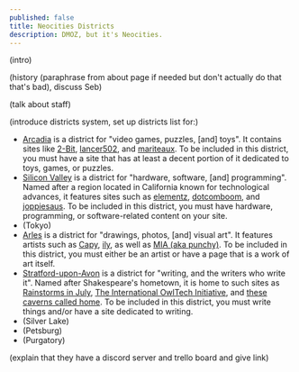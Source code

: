 ```yaml
---
published: false
title: Neocities Districts
description: DMOZ, but it's Neocities.
---
```


(intro)

(history (paraphrase from about page if needed but don't actually do that that's bad), discuss Seb)

(talk about staff)

(introduce districts system, set up districts list for:)

 - [Arcadia](https://districts.neocities.org/arcadia/) is a district for "video games, puzzles, [and] toys". It contains sites like [2-Bit](https://2bit.neocities.org/), [lancer502](https://lancer502.neocities.org/), and [mariteaux](https://mariteaux.neocities.org/). To be included in this district, you must have a site that has at least a decent portion of it dedicated to toys, games, or puzzles.
 - [Silicon Valley](https://districts.neocities.org/silicon-valley) is a district for "hardware, software, [and] programming". Named after a region located in California known for technological advances, it features sites such as [elementz](https://elementz.neocities.org), [dotcomboom](https://dotcomboom.neocities.org), and [joppiesaus](https://joppiesaus.neocities.org). To be included in this district, you must have hardware, programming, or software-related content on your site.
 - (Tokyo)
 - [Arles](https://districts.neocities.org/arles/) is a district for "drawings, photos, [and] visual art". It features artists such as [Capy](https://gwtagacw.neocities.org/), [ily](https://ily.neocities.org/), as well as [MIA (aka punchy)](https://punchy.neocities.org/). To be included in this district, you must either be an artist or have a page that is a work of art itself.
 - [Stratford-upon-Avon](https://districts.neocities.org/stratford-upon-avon/) is a district for "writing, and the writers who write it". Named after Shakespeare's hometown, it is home to such sites as [Rainstorms in July](https://rainstormsinjuly.co/), [The International OwlTech Initiative](https://owltech.neocities.org/), and [these caverns called home](https://cavernscalledhome.neocities.org/). To be included in this district, you must write things and/or have a site dedicated to writing.
 - (Silver Lake)
 - (Petsburg)
 - (Purgatory)

(explain that they have a discord server and trello board and give link)
